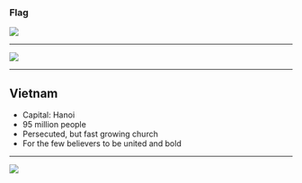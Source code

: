 ### Flag

![](https://upload.wikimedia.org/wikipedia/commons/2/21/Flag_of_Vietnam.svg)

---

![](https://upload.wikimedia.org/wikipedia/commons/d/d6/Location_Vietnam_ASEAN.svg)

---

## Vietnam

-   Capital: Hanoi
-   95 million people
-   Persecuted, but fast growing church
-   For the few believers to be united and bold

---

![](https://player.vimeo.com/video/23217243)
